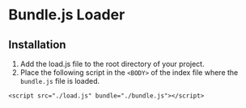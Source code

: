# Bundle.js Loader

Installation
-----

1. Add the load.js file to the root directory of your project.
2. Place the following script in the `<BODY>` of the index file where the `bundle.js` file is loaded.

```
<script src="./load.js" bundle="./bundle.js"></script>
```